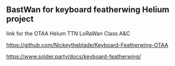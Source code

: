 ## BastWan for keyboard featherwing Helium project 

link for the OTAA Helum TTN LoRaWan Class A&C

https://github.com/Nickeytheblade/Keyboard-Featherwing-OTAA

https://www.solder.party/docs/keyboard-featherwing/
